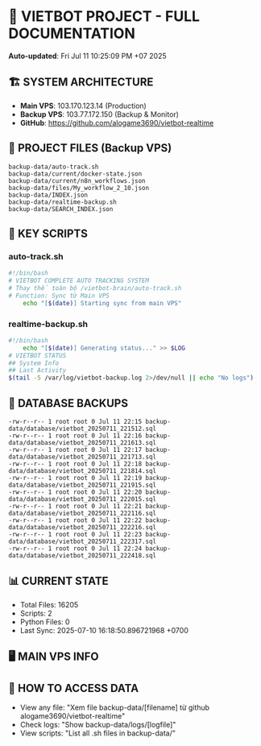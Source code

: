 # 🤖 VIETBOT PROJECT - FULL DOCUMENTATION
**Auto-updated**: Fri Jul 11 10:25:09 PM +07 2025

## 🏗️ SYSTEM ARCHITECTURE
- **Main VPS**: 103.170.123.14 (Production)
- **Backup VPS**: 103.77.172.150 (Backup & Monitor)
- **GitHub**: https://github.com/alogame3690/vietbot-realtime

## 📁 PROJECT FILES (Backup VPS)
```
backup-data/auto-track.sh
backup-data/current/docker-state.json
backup-data/current/n8n_workflows.json
backup-data/files/My_workflow_2_10.json
backup-data/INDEX.json
backup-data/realtime-backup.sh
backup-data/SEARCH_INDEX.json
```

## 🔧 KEY SCRIPTS
### auto-track.sh
```bash
#!/bin/bash
# VIETBOT COMPLETE AUTO TRACKING SYSTEM
# Thay thế toàn bộ /vietbot-brain/auto-track.sh
# Function: Sync từ Main VPS
    echo "[$(date)] Starting sync from main VPS"
```
### realtime-backup.sh
```bash
#!/bin/bash
    echo "[$(date)] Generating status..." >> $LOG
# VIETBOT STATUS
## System Info
## Last Activity
$(tail -5 /var/log/vietbot-backup.log 2>/dev/null || echo "No logs")
```

## 💾 DATABASE BACKUPS
```
-rw-r--r-- 1 root root 0 Jul 11 22:15 backup-data/database/vietbot_20250711_221512.sql
-rw-r--r-- 1 root root 0 Jul 11 22:16 backup-data/database/vietbot_20250711_221613.sql
-rw-r--r-- 1 root root 0 Jul 11 22:17 backup-data/database/vietbot_20250711_221713.sql
-rw-r--r-- 1 root root 0 Jul 11 22:18 backup-data/database/vietbot_20250711_221814.sql
-rw-r--r-- 1 root root 0 Jul 11 22:19 backup-data/database/vietbot_20250711_221915.sql
-rw-r--r-- 1 root root 0 Jul 11 22:20 backup-data/database/vietbot_20250711_222015.sql
-rw-r--r-- 1 root root 0 Jul 11 22:21 backup-data/database/vietbot_20250711_222116.sql
-rw-r--r-- 1 root root 0 Jul 11 22:22 backup-data/database/vietbot_20250711_222216.sql
-rw-r--r-- 1 root root 0 Jul 11 22:23 backup-data/database/vietbot_20250711_222317.sql
-rw-r--r-- 1 root root 0 Jul 11 22:24 backup-data/database/vietbot_20250711_222418.sql
```

## 📊 CURRENT STATE
- Total Files: 16205
- Scripts: 2
- Python Files: 0
- Last Sync: 2025-07-10 16:18:50.896721968 +0700

## 🖥️ MAIN VPS INFO


## 🚨 HOW TO ACCESS DATA
- View any file: "Xem file backup-data/[filename] từ github alogame3690/vietbot-realtime"
- Check logs: "Show backup-data/logs/[logfile]"
- View scripts: "List all .sh files in backup-data/"
